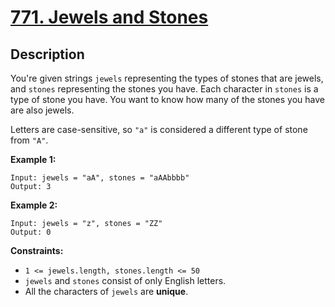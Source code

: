 # [771. Jewels and Stones](https://leetcode.com/problems/jewels-and-stones/)

## Description

You're given strings `jewels` representing the types of stones that are jewels, and `stones` representing the stones you have. Each character in `stones` is a type of stone you have. You want to know how many of the stones you have are also jewels.

Letters are case-sensitive, so `"a"` is considered a different type of stone from `"A"`.

**Example 1:**

```
Input: jewels = "aA", stones = "aAAbbbb"
Output: 3
```

**Example 2:**

```
Input: jewels = "z", stones = "ZZ"
Output: 0
```

**Constraints:**
* `1 <= jewels.length, stones.length <= 50`
* `jewels` and `stones` consist of only English letters.
* All the characters of `jewels` are **unique**.
